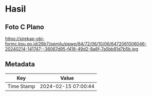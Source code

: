 # Hasil

## Foto C Plano

https://sirekap-obj-formc.kpu.go.id/26b7/pemilu/ppwp/64/72/06/10/06/6472061006046-20240214-141747--36067d95-f418-49d2-8a6f-7a5bb81d7b5b.jpg


## Metadata

| Key        | Value               |
| ---------- | ------------------- |
| Time Stamp | 2024-02-15 07:00:44 |



